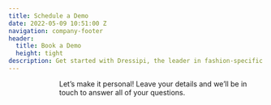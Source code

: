 ```yaml
---
title: Schedule a Demo
date: 2022-05-09 10:51:00 Z
navigation: company-footer
header:
  title: Book a Demo
  height: tight
description: Get started with Dressipi, the leader in fashion-specific AI.
---
```


<p style="padding-left: 100px;"> Let’s make it personal! Leave your details and we’ll be in touch to answer all of your questions. </p>

<p style="padding-left: 100px;"> <script charset="utf-8" type="text/javascript" src="//js.hsforms.net/forms/shell.js"></script>
<script>
hbspt.forms.create({
region: "na1",
portalId: "9442988",
formId: "d833b04c-593c-4411-92c0-6fb8043f40e2"
});
</script> </p>